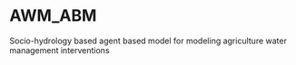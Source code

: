 # AWM_ABM
Socio-hydrology based agent based model for modeling agriculture water management interventions
